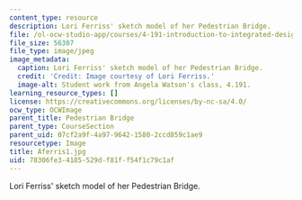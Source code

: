 ```yaml
---
content_type: resource
description: Lori Ferriss' sketch model of her Pedestrian Bridge.
file: /ol-ocw-studio-app/courses/4-191-introduction-to-integrated-design-fall-2006/78306fe34185529df81ff54f1c79c1af_Aferris1.jpg
file_size: 56307
file_type: image/jpeg
image_metadata:
  caption: Lori Ferriss' sketch model of her Pedestrian Bridge.
  credit: 'Credit: Image courtesy of Lori Ferriss.'
  image-alt: Student work from Angela Watson's class, 4.191.
learning_resource_types: []
license: https://creativecommons.org/licenses/by-nc-sa/4.0/
ocw_type: OCWImage
parent_title: Pedestrian Bridge
parent_type: CourseSection
parent_uid: 07cf2a9f-4a97-9642-1580-2ccd859c1ae9
resourcetype: Image
title: Aferris1.jpg
uid: 78306fe3-4185-529d-f81f-f54f1c79c1af
---
```

Lori Ferriss' sketch model of her Pedestrian Bridge.